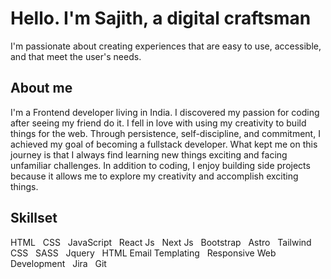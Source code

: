 # Hello. I'm Sajith, a digital craftsman

I'm passionate about creating experiences that are easy to use, accessible, and that meet the user's needs.

## About me

I'm a Frontend developer living in India. I discovered my passion for coding after seeing my friend do it. I fell in love with using my creativity to build things for the web. Through persistence, self-discipline, and commitment, I achieved my goal of becoming a fullstack developer. What kept me on this journey is that I always find learning new things exciting and facing unfamiliar challenges. In addition to coding, I enjoy building side projects because it allows me to explore my creativity and accomplish exciting things.

## Skillset

HTML&nbsp;&nbsp;&nbsp;CSS&nbsp;&nbsp;&nbsp;JavaScript&nbsp;&nbsp;&nbsp;React Js&nbsp;&nbsp;&nbsp;Next Js&nbsp;&nbsp;&nbsp;Bootstrap&nbsp;&nbsp;&nbsp;Astro&nbsp;&nbsp;&nbsp;Tailwind CSS&nbsp;&nbsp;&nbsp;SASS&nbsp;&nbsp;&nbsp;Jquery&nbsp;&nbsp;&nbsp;HTML Email Templating&nbsp;&nbsp;&nbsp;Responsive Web Development&nbsp;&nbsp;&nbsp;Jira&nbsp;&nbsp;&nbsp;Git



